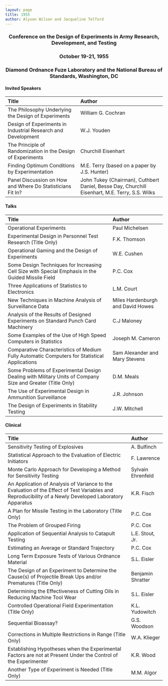 ```yaml
---
layout: page
title: 1955
author: Alyson Wilson and Jacqueline Telford
---
```

<div align="center"><h3>Conference on the Design of Experiments in Army Research, Development, and Testing</h3></div>
<div align="center"><h3>October 19-21, 1955</h3></div>
<div align="center"><h3>Diamond Ordnance Fuze Laboratory and the National Bureau of Standards, Washington, DC</h3></div>

#### Invited Speakers
| Title | Author |
| :--- | :--- |
| The Philosophy Underlying the Design of Experiments | William G. Cochran |
| Design of Experiments in Industrial Research and Development | W.J. Youden |
| The Principle of Randomization in the Design of Experiments | Churchill Eisenhart |
| Finding Optimum Conditions by Experimentation | M.E. Terry (based on a paper by J.S. Hunter) |
| Panel Discussion on How and Where Do Statisticians Fit In? | John Tukey (Chairman), Cuthbert Daniel, Besse Day, Churchill Eisenhart, M.E. Terry, S.S. Wilks |

#### Talks
| Title | Author |
| :--- | :--- |
| Operational Experiments | Paul Michelsen |
| Experimental Design in Personnel Test Research (Title Only) | F.K. Thomson |
| Operational Gaming and the Design of Experiments | W.E. Cushen |
| Some Design Techniques for Increasing Cell Size with Special Emphasis in the Guided Missile Field | P.C. Cox |
| Three Applications of Statistics to Electronics | L.M. Court |
| New Techniques in Machine Analysis of Surveillance Data | Miles Hardenburgh and David Howes |
| Analysis of the Results of Designed Experiments on Standard Punch Card Machinery | C.J Maloney |
| Some Examples of the Use of High Speed Computers in Statistics | Joseph M. Cameron |
| Comparative Characteristics of Medium Fully Automatic Computers for Statistical Applications | Sam Alexander and Mary Stevens |
| Some Problems of Experimental Design Dealing with Military Units of Company Size and Greater (Title Only) | D.M. Meals |
| The Use of Experimental Design in Ammunition Surveillance | J.R. Johnson |
| The Design of Experiments in Stability Testing | J.W. Mitchell |

#### Clinical
| Title | Author |
| :--- | :--- |
| Sensitivity Testing of Explosives | A. Bulfinch |
| Statistical Approach to the Evaluation of Electric Initiators | F. Lawrence |
| Monte Carlo Approach for Developing a Method for Sensitivity Testing | Sylvain Ehrenfeld |
| An Application of Analysis of Variance to the Evaluation of the Effect of Test Variables and Reproducibility of a Newly Developed Laboratory Apparatus | K.R. Fisch |
| A Plan for Missile Testing in the Laboratory (Title Only) | P.C. Cox |
| The Problem of Grouped Firing | P.C. Cox |
| Application of Sequential Analysis to Catapult Testing | L.E. Stout, Jr. |
| Estimating an Average or Standard Trajectory | P.C. Cox |
| Long Term Exposure Tests of Various Ordnance Material | S.L. Eisler |
| The Design of an Experiment to Determine the Cause(s) of Projectile Break Ups and/or Prematures (Title Only) | Benjamin Shratter |
| Determining the Effectiveness of Cutting Oils in Reducing Machine Tool Wear | S.L. Eisler |
| Controlled Operational Field Experimentation (Title Only) | K.L. Yudowitch |
| Sequential Bioassay? | G.S. Woodson |
| Corrections in Multiple Restrictions in Range (Title Only) | W.A. Klieger |
| Establishing Hypotheses when the Experimental Factors are not at Present Under the Control of the Experimenter | K.R. Wood |
| Another Type of Experiment is Needed (Title Only) | M.M. Algor |
